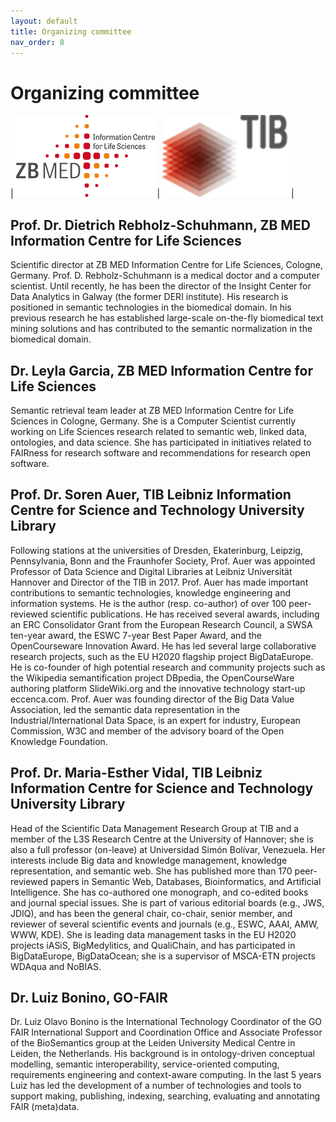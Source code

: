 ```yaml
---
layout: default
title: Organizing committee
nav_order: 8
---
```


# Organizing committee

| [![ZB MED](../img/zbmed_logo_en.gif "ZB MED")](https://www.zbmed.de/en/) | [![TIB](../img/tib.png "TIB")](https://www.tib.eu/en/) |

## Prof. Dr. Dietrich Rebholz-Schuhmann, ZB MED Information Centre for Life Sciences
Scientific director at ZB MED Information Centre for Life Sciences, Cologne, Germany. Prof. D. Rebholz-Schuhmann is a medical doctor and a computer scientist.  Until recently, he has been the director of the Insight Center for Data Analytics in Galway (the former DERI institute). His research is positioned in semantic technologies in the biomedical domain. In his previous research he has established large-scale on-the-fly biomedical text mining solutions and has contributed to the semantic normalization in the biomedical domain. 

## Dr. Leyla Garcia, ZB MED Information Centre for Life Sciences
Semantic retrieval team leader at ZB MED Information Centre for Life Sciences in Cologne, Germany. She is a Computer Scientist currently working on Life Sciences research related to semantic web, linked data, ontologies, and data science. She has participated in initiatives related to FAIRness for research software and recommendations for research open software.

## Prof. Dr. Soren Auer, TIB Leibniz Information Centre for Science and Technology University Library
Following stations at the universities of Dresden, Ekaterinburg, Leipzig, Pennsylvania, Bonn and the Fraunhofer Society, Prof. Auer was appointed Professor of Data Science and Digital Libraries at Leibniz Universität Hannover and Director of the TIB in 2017. Prof. Auer has made important contributions to semantic technologies, knowledge engineering and information systems. He is the author (resp. co-author) of over 100 peer-reviewed scientific publications. He has received several awards, including an ERC Consolidator Grant from the European Research Council, a SWSA ten-year award, the ESWC 7-year Best Paper Award, and the OpenCourseware Innovation Award. He has led several large collaborative research projects, such as the EU H2020 flagship project BigDataEurope. He is co-founder of high potential research and community projects such as the Wikipedia semantification project DBpedia, the OpenCourseWare authoring platform SlideWiki.org and the innovative technology start-up eccenca.com. Prof. Auer was founding director of the Big Data Value Association, led the semantic data representation in the Industrial/International Data Space, is an expert for industry, European Commission, W3C and member of the advisory board of the Open Knowledge Foundation.

## Prof. Dr. Maria-Esther Vidal, TIB Leibniz Information Centre for Science and Technology University Library
Head of the Scientific Data Management Research Group at TIB and a member of the L3S Research Centre at the University of Hannover; she is also a full professor (on-leave) at Universidad Simón Bolívar, Venezuela. Her interests include Big data and knowledge management, knowledge representation, and semantic web. She has published more than 170 peer-reviewed papers in Semantic Web, Databases, Bioinformatics, and Artificial Intelligence. She has co-authored one monograph, and co-edited books and journal special issues. She is part of various editorial boards (e.g., JWS, JDIQ), and has been the general chair, co-chair, senior member, and reviewer of several scientific events and journals (e.g., ESWC, AAAI, AMW, WWW, KDE). She is leading data management tasks in the EU H2020 projects iASiS, BigMedylitics, and QualiChain, and has participated in BigDataEurope, BigDataOcean; she is a supervisor of MSCA-ETN projects WDAqua and NoBIAS.

## Dr. Luiz Bonino, GO-FAIR
Dr. Luiz Olavo Bonino is the International Technology Coordinator of the GO FAIR International Support and Coordination Office and Associate Professor of the BioSemantics group at the Leiden University Medical Centre in Leiden, the Netherlands. His background is in ontology-driven conceptual modelling, semantic interoperability, service-oriented computing, requirements engineering and context-aware computing. In the last 5 years Luiz has led the development of a number of technologies and tools to support making, publishing, indexing, searching, evaluating and annotating FAIR (meta)data.